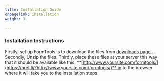 ```yaml
---
title: Installation Guide
onpagelink: installation
weight: 3

---
```




### **Installation Instructions**

Firstly, set up FormTools is to download the files from [downloads page ](https://href.li/?https://formtools.org/download/). Secondly, Unzip the files. Thirdly, place these files at your server this way that it should be available like this: **[http://www.yoursite.com/formtools/](https://href.li/?http://www.yoursite.com/formtools/)** in to the browser where it will take you to the installation steps.
